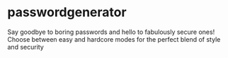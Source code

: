 # passwordgenerator
Say goodbye to boring passwords and hello to fabulously secure ones! Choose between easy and hardcore modes for the perfect blend of style and security
